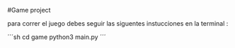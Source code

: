 #Game project

para correr el juego debes seguir las siguentes instucciones en la terminal :

´´´sh
cd game
python3 main.py
´´´